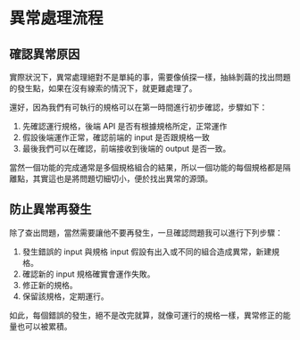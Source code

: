 異常處理流程
============

確認異常原因
------------

實際狀況下，異常處理絕對不是單純的事，需要像偵探一樣，抽絲剝繭的找出問題的發生點，如果在沒有線索的情況下，就更難處理了。

還好，因為我們有可執行的規格可以在第一時間進行初步確認，步驟如下：

1.	先確認運行規格，後端 API 是否有根據規格所定，正常運作
2.	假設後端運作正常，確認前端的 input 是否跟規格一致
3.	最後我們可以在確認，前端接收到後端的 output 是否一致。

當然一個功能的完成通常是多個規格組合的結果，所以一個功能的每個規格都是隔離點，其實這也是將問題切細切小，便於找出異常的源頭。

防止異常再發生
--------------

除了查出問題，當然需要讓他不要再發生，一旦確認問題我可以進行下列步驟：

1.	發生錯誤的 input 與規格 input 假設有出入或不同的組合造成異常，新建規格。
2.	確認新的 input 規格確實會運作失敗。
3.	修正新的規格。
4.	保留該規格，定期運行。

如此，每個錯誤的發生，絕不是改完就算，就像可運行的規格一樣，異常修正的能量也可以被累積。
